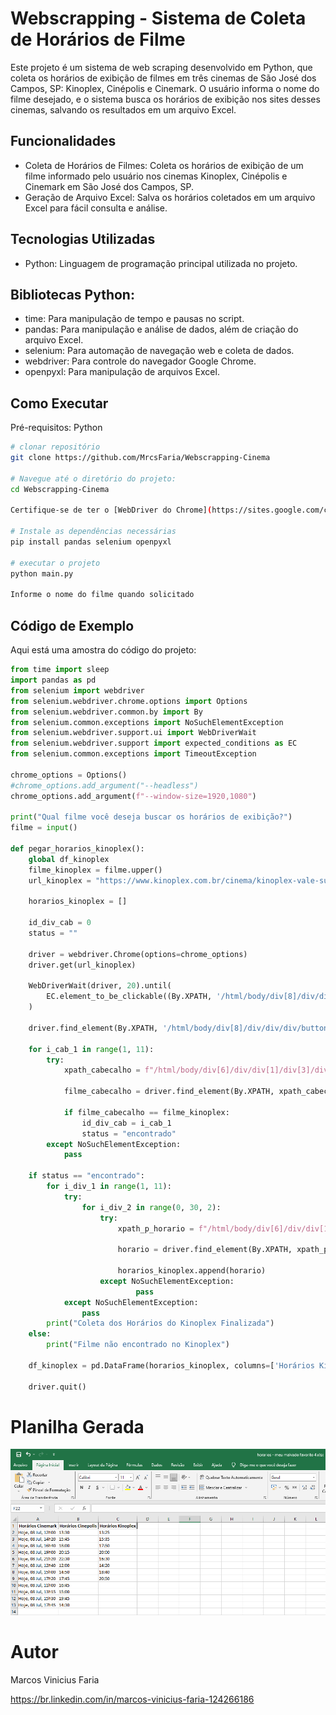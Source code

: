 # Webscrapping - Sistema de Coleta de Horários de Filme

Este projeto é um sistema de web scraping desenvolvido em Python, que coleta os horários de exibição de filmes em três cinemas de São José dos Campos, SP: Kinoplex, Cinépolis e Cinemark. O usuário informa o nome do filme desejado, e o sistema busca os horários de exibição nos sites desses cinemas, salvando os resultados em um arquivo Excel.

## Funcionalidades

- Coleta de Horários de Filmes: Coleta os horários de exibição de um filme informado pelo usuário nos cinemas Kinoplex, Cinépolis e Cinemark em São José dos Campos, SP.
- Geração de Arquivo Excel: Salva os horários coletados em um arquivo Excel para fácil consulta e análise.


## Tecnologias Utilizadas
- Python: Linguagem de programação principal utilizada no projeto.

## Bibliotecas Python:
  - time: Para manipulação de tempo e pausas no script.
  - pandas: Para manipulação e análise de dados, além de criação do arquivo Excel.
  - selenium: Para automação de navegação web e coleta de dados.
  - webdriver: Para controle do navegador Google Chrome.
  - openpyxl: Para manipulação de arquivos Excel.

## Como Executar
Pré-requisitos: Python

```bash
# clonar repositório
git clone https://github.com/MrcsFaria/Webscrapping-Cinema

# Navegue até o diretório do projeto:
cd Webscrapping-Cinema

Certifique-se de ter o [WebDriver do Chrome](https://sites.google.com/chromium.org/driver/) instalado e configurado no PATH do sistema.

# Instale as dependências necessárias
pip install pandas selenium openpyxl

# executar o projeto
python main.py

Informe o nome do filme quando solicitado
```

## Código de Exemplo

Aqui está uma amostra do código do projeto:

```python
from time import sleep
import pandas as pd
from selenium import webdriver
from selenium.webdriver.chrome.options import Options
from selenium.webdriver.common.by import By
from selenium.common.exceptions import NoSuchElementException
from selenium.webdriver.support.ui import WebDriverWait
from selenium.webdriver.support import expected_conditions as EC
from selenium.common.exceptions import TimeoutException

chrome_options = Options()
#chrome_options.add_argument("--headless")
chrome_options.add_argument(f"--window-size=1920,1080")

print("Qual filme você deseja buscar os horários de exibição?")
filme = input()

def pegar_horarios_kinoplex():
    global df_kinoplex
    filme_kinoplex = filme.upper()
    url_kinoplex = "https://www.kinoplex.com.br/cinema/kinoplex-vale-sul/35"

    horarios_kinoplex = []

    id_div_cab = 0
    status = ""

    driver = webdriver.Chrome(options=chrome_options)
    driver.get(url_kinoplex)

    WebDriverWait(driver, 20).until(
        EC.element_to_be_clickable((By.XPATH, '/html/body/div[8]/div/div/div/button'))
    )

    driver.find_element(By.XPATH, '/html/body/div[8]/div/div/div/button').click()

    for i_cab_1 in range(1, 11):
        try:
            xpath_cabecalho = f"/html/body/div[6]/div/div[1]/div[3]/div[{i_cab_1}]/div/div[1]/h4/a"

            filme_cabecalho = driver.find_element(By.XPATH, xpath_cabecalho).text

            if filme_cabecalho == filme_kinoplex:
                id_div_cab = i_cab_1
                status = "encontrado"
        except NoSuchElementException:
            pass

    if status == "encontrado":
        for i_div_1 in range(1, 11):
            try:
                for i_div_2 in range(0, 30, 2):
                    try:
                        xpath_p_horario = f"/html/body/div[6]/div/div[1]/div[3]/div[{id_div_cab}]/div/div[{i_div_1}]/span/ul/li[{i_div_2}]/span"

                        horario = driver.find_element(By.XPATH, xpath_p_horario).text

                        horarios_kinoplex.append(horario)
                    except NoSuchElementException:
                            pass
            except NoSuchElementException:
                pass
        print("Coleta dos Horários do Kinoplex Finalizada")
    else:
        print("Filme não encontrado no Kinoplex")

    df_kinoplex = pd.DataFrame(horarios_kinoplex, columns=['Horários Kinoplex'])

    driver.quit()
```
# Planilha Gerada

![Exemplo de funcionamento](https://github.com/MrcsFaria/Webscrapping-Cinema/blob/main/Prints/1.PNG)

# Autor

Marcos Vinicius Faria

https://br.linkedin.com/in/marcos-vinicius-faria-124266186
